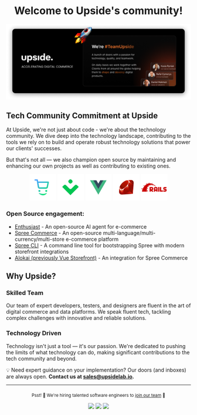 <h1 align="center">Welcome to Upside's community!</h1>

<a href="https://upsidelab.io" title="Go to Upside's website">
	<img src="https://github.com/upsidelab/.github/blob/main/assets/banner.png" alt="Upside - Accelerating Digital commerce. We're #TeamUpside - a bunch of doers with a passion for technology, quality, and teamwork. On daily basis we work together with clients from all around the globe helping them to shape and develop digital products.">
</a>

## Tech Community Commitment at Upside

At Upside, we're not just about code - we're about the technology community. We dive deep into the technology landscape, contributing to the tools we rely on to build and operate robust technology solutions that power our clients' successes.

But that's not all — we also champion open source by maintaining and enhancing our own projects as well as contributing to existing ones.

<p align="center">
	<a href="https://github.com/spree"><img src="https://github.com/upsidelab/.github/blob/main/assets/icons/spree.png" alt="Spree Logo"></a>
	<a href="https://github.com/vuestorefront"><img src="https://github.com/upsidelab/.github/blob/main/assets/icons/vuestorefront.png" alt="VueStorefront Logo"></a>
	<a href="https://github.com/vuejs"><img src="https://github.com/upsidelab/.github/blob/main/assets/icons/vue.png" alt="VueJS Logo"></a>
	<a href="https://github.com/rails"><img src="https://github.com/upsidelab/.github/blob/main/assets/icons/ruby.png" alt="Ruby Logo"></a>
	<a href="https://github.com/rails"><img src="https://github.com/upsidelab/.github/blob/main/assets/icons/rails.png" alt="Rails Logo"></a>
</p>

### Open Source engagement:

- [Enthusiast](https://github.com/upsidelab/enthusiast) - An open-source AI agent for e-commerce
- [Spree Commerce](https://github.com/spree/spree) - An open-source multi-language/multi-currency/multi-store e-commerce platform 
- [Spree CLI](https://github.com/upsidelab/spree_cli_internal) - A command line tool for bootstrapping Spree with modern storefront integrations
- [Alokai (previously Vue Storefront)](https://github.com/vuestorefront/spree) - An integration for Spree Commerce

## Why Upside?

### Skilled Team

Our team of expert developers, testers, and designers are fluent in the art of digital commerce and data platforms. We speak fluent tech, tackling complex challenges with innovative and reliable solutions.

### Technology Driven

Technology isn't just a tool — it's our passion. We're dedicated to pushing the limits of what technology can do, making significant contributions to the tech community and beyond.

💡 Need expert guidance on your implementation? Our doors (and inboxes) are always open. **Contact us at sales@upsidelab.io.**

---

<p align="center"><sub>Psst! 🤫 We're hiring talented software engineers to <a href="https://upside.recruitee.com?source=github">join our team</a> 🧡</sub></p>

<p align="center">
	<a href="https://www.linkedin.com/company/upside-lab/"><img src="https://img.shields.io/static/v1?&color=000000&style=flat&logoColor=white&label=&message=LinkedIn&logo=linkedin" /></a>
	<a href="https://twitter.com/upsidelab"><img src="https://img.shields.io/static/v1?&color=000000&style=flat&logoColor=white&label=&message=Twitter&logo=twitter" /></a>
	<a href="https://clutch.co/profile/upside"><img src="https://img.shields.io/static/v1?&color=000000&style=flat&logoColor=white&label=&message=Clutch" /></a>
</p>
